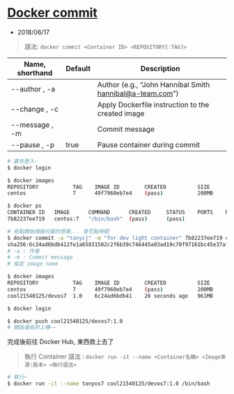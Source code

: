 # [Docker commit](https://docs.docker.com/engine/reference/commandline/commit/#examples)
- 2018/06/17

> 語法: `docker commit <Container ID> <REPOSITORY[:TAG]>` 

Name, shorthand | 	Default	 | Description
-------- | ----- | ------
--author , -a	|	| Author (e.g., “John Hannibal Smith hannibal@a-team.com”)
--change , -c	|	| Apply Dockerfile instruction to the created image
--message , -m	|	| Commit message
--pause , -p	|true	|Pause container during commit
```sh
# 要先登入~
$ docker login

$ docker images
REPOSITORY           TAG    IMAGE ID        CREATED          SIZE
centos               7      49f7960eb7e4    (pass)           200MB

$ docker ps
CONTAINER ID   IMAGE      COMMAND      CREATED     STATUS    PORTS    NAMES
7b82237ee719   centos:7   "/bin/bash"  (pass)      (pass)

# 有點開始燒錄光碟的感覺... 會花點時間
$ docker commit -a "tonycj" -m "for dev light container" 7b82237ee719 cool21540125/devos7:1.0
sha256:6c24ad6bdb412fe1a65831502c2f6b39c746445a03ad19c70f97161bc45e37af
# -a : 作者
# -m : Commit message
# 指定 image name

$ docker images
REPOSITORY           TAG    IMAGE ID        CREATED          SIZE
centos               7      49f7960eb7e4    (pass)           200MB
cool21540125/devos7  1.0    6c24ad6bdb41    26 seconds ago   961MB

$ docker login

$ docker push cool21540125/devos7:1.0
# 開始漫長的上傳~~
```

完成後前往 Docker Hub, 東西救上去了

> 執行 Container 語法 : `docker run -it --name <Container名稱> <Image來源:版本> <執行語法>`

```sh
# 執行~
$ docker run -it --name tonyos7 cool21540125/devos7:1.0 /bin/bash
```